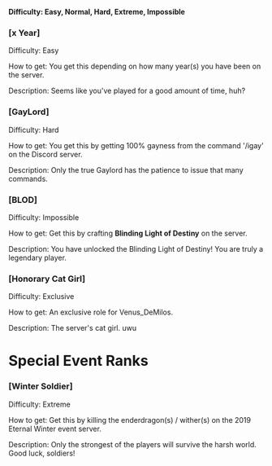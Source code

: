 **Difficulty: Easy, Normal, Hard, Extreme, Impossible**


### [x Year] 

Difficulty: Easy

How to get: You get this depending on how many year(s) you have been on the server.

Description: Seems like you've played for a good amount of time, huh?


### [GayLord]

Difficulty: Hard

How to get: You get this by getting 100% gayness from the command '/igay' on the Discord server.

Description: Only the true Gaylord has the patience to issue that many commands.


### [BLOD]

Difficulty: Impossible

How to get: Get this by crafting **Blinding Light of Destiny** on the server.

Description: You have unlocked the Blinding Light of Destiny! You are truly a legendary player.

### [Honorary Cat Girl] 

Difficulty: Exclusive

How to get: An exclusive role for Venus_DeMilos.

Description: The server's cat girl. uwu


# Special Event Ranks

### [Winter Soldier]

Difficulty: Extreme

How to get: Get this by killing the enderdragon(s) / wither(s) on the 2019 Eternal Winter event server.

Description: Only the strongest of the players will survive the harsh world. Good luck, soldiers!

